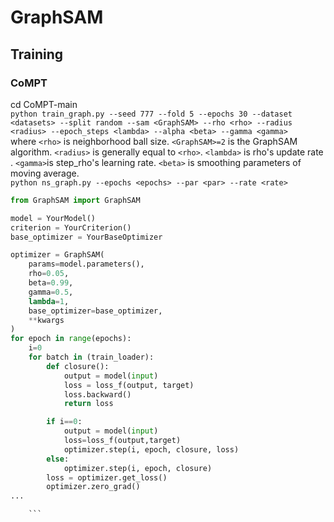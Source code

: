 # GraphSAM


## Training

### CoMPT <br>
cd CoMPT-main <br>
``
python train_graph.py --seed 777 --fold 5 --epochs 30 --dataset <datasets> --split random --sam <GraphSAM> --rho <rho> --radius <radius> --epoch_steps <lambda> --alpha <beta> --gamma <gamma>
``
<br>
where `` <rho> `` is neighborhood ball size. `` <GraphSAM>=2 `` is the GraphSAM algorithm. 
`` <radius> `` is generally equal to `` <rho> ``. `` <lambda> `` is rho's update rate .  `` <gamma> ``is step_rho's learning rate. `` <beta> `` is smoothing parameters of moving average.
<br>
``
python ns_graph.py --epochs <epochs> --par <par> --rate <rate>
``

```python
from GraphSAM import GraphSAM

model = YourModel()
criterion = YourCriterion()
base_optimizer = YourBaseOptimizer

optimizer = GraphSAM(
    params=model.parameters(),
    rho=0.05,
    beta=0.99,
    gamma=0.5,
    lambda=1,
    base_optimizer=base_optimizer,
    **kwargs
)
for epoch in range(epochs):
	i=0
	for batch in (train_loader):
		def closure():
			output = model(input)
			loss = loss_f(output, target)
			loss.backward()
			return loss

		if i==0:
			output = model(input)
			loss=loss_f(output,target)
			optimizer.step(i, epoch, closure, loss)
		else:
			optimizer.step(i, epoch, closure)
		loss = optimizer.get_loss()
		optimizer.zero_grad()
...

    ```
